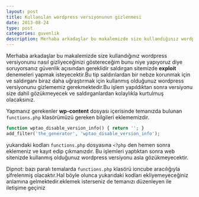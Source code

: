 ```yaml
---
layout: post
title: Kullanılan wordpress versiyonunun gizlenmesi
date: 2013-08-24
type: post
categories: guvenlik
description: Merhaba arkadaşlar bu makalemizde size kullandığınız wordpress versiyonunu nasıl gizliyeceğinizi göstereceğim bunu niye yapıyoruz diye soruyorsanız
---
```


Merhaba arkadaşlar bu makalemizde size kullandığınız wordpress versiyonunu nasıl gizliyeceğinizi göstereceğim bunu niye yapıyoruz diye soruyorsanız güvenlik açısından gereklidir saldırgan sitemizde **exploit** denemeleri yapmak isteyecektir.Bu tip saldırılardan bir nebze korunmak için ve saldırganı biraz daha uğraştırmak için kullanmış olduğunuz wordpress versiyonunu gizlememiz gerekmektedir.Bu işlem yapıldıktan sonra versiyonu size dahil gözükmeyecek ve saldırganlardan kolaylıkla kurtulmuş olacaksınız.

Yapmanız gerekenler **wp-content** dosyası içerisinde temanızda bulunan `functions.php` klasörümüzü gereken bilgileri eklememizdir.

```php
function wptao_disable_version_info() { return ''; }
add_filter('the_generator', 'wptao_disable_version_info');
```

yukarıdaki kodları `functions.php` dosyasına `<?php` den hemen sonra eklemeniz ve kayıt edip çıkmanızdır. Bu işlemleri yaptıktan sonra web sitenizde kullanmış olduğunuz wordpress versiyonu asla gözükmeyecektir.

Dipnot: bazı paralı temalarda `functions.php` klasörü ioncube aracılığıyla şifrelenmiş olacaktır.Hal böyle olunca yukarıdaki kodları ekliyemeyeceğiniz anlamına gelmektedir.eklemek isterseniz de temanızı düzenleyen ile iletişime geçiniz

